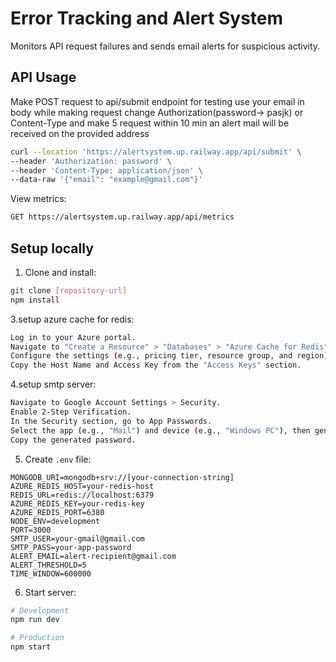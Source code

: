 # Error Tracking and Alert System

Monitors API request failures and sends email alerts for suspicious activity.

## API Usage

Make POST request to api/submit endpoint
for testing use your email in body while making request
change Authorization(password-> pasjk) or Content-Type and make 5 request within 10 min
an alert mail will be received on the provided address
```bash
curl --location 'https://alertsystem.up.railway.app/api/submit' \
--header 'Authorization: password' \
--header 'Content-Type: application/json' \
--data-raw '{"email": "example@gmail.com"}'
```

View metrics:
```bash
GET https://alertsystem.up.railway.app/api/metrics
```

## Setup locally

1. Clone and install:
```bash
git clone [repository-url]
npm install
```


3.setup azure cache for redis:
```bash
Log in to your Azure portal.
Navigate to "Create a Resource" > "Databases" > "Azure Cache for Redis".      
Configure the settings (e.g., pricing tier, resource group, and region), then create the instance.
Copy the Host Name and Access Key from the "Access Keys" section.
```

4.setup smtp server:
```bash
Navigate to Google Account Settings > Security.
Enable 2-Step Verification.
In the Security section, go to App Passwords.
Select the app (e.g., "Mail") and device (e.g., "Windows PC"), then generate an app password.
Copy the generated password.
```


5. Create `.env` file:
   
```env
MONGODB_URI=mongodb+srv://[your-connection-string]
AZURE_REDIS_HOST=your-redis-host
REDIS_URL=redis://localhost:6379
AZURE_REDIS_KEY=your-redis-key
AZURE_REDIS_PORT=6380
NODE_ENV=development
PORT=3000
SMTP_USER=your-gmail@gmail.com
SMTP_PASS=your-app-password
ALERT_EMAIL=alert-recipient@gmail.com
ALERT_THRESHOLD=5
TIME_WINDOW=600000
```

6. Start server:
```bash
# Development
npm run dev

# Production
npm start
```

